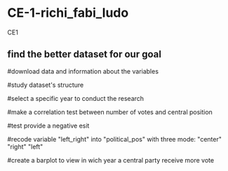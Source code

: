 # CE-1-richi_fabi_ludo
CE1

## find the better dataset for our goal

#download data and information about the variables

#study dataset's structure

#select a specific year to conduct the research

#make a correlation test between number of votes and central position

#test provide a negative esit

#recode variable "left_right" into "political_pos" with three mode: "center" "right" "left"

#create a barplot to view in wich year a central party receive more vote

#